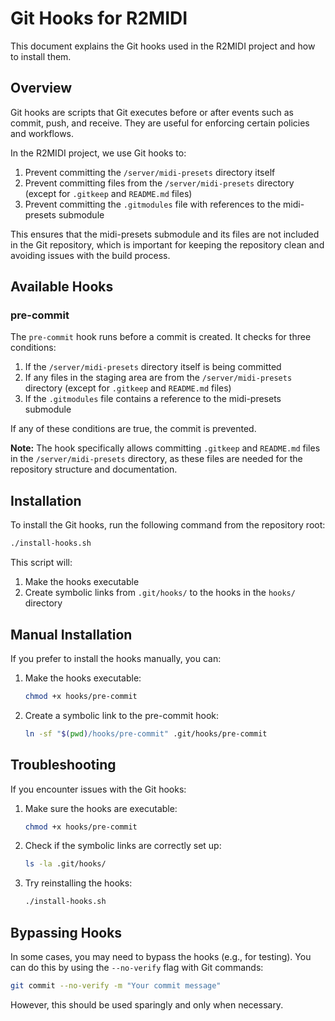 # Git Hooks for R2MIDI

This document explains the Git hooks used in the R2MIDI project and how to install them.

## Overview

Git hooks are scripts that Git executes before or after events such as commit, push, and receive. They are useful for enforcing certain policies and workflows.

In the R2MIDI project, we use Git hooks to:

1. Prevent committing the `/server/midi-presets` directory itself
2. Prevent committing files from the `/server/midi-presets` directory (except for `.gitkeep` and `README.md` files)
3. Prevent committing the `.gitmodules` file with references to the midi-presets submodule

This ensures that the midi-presets submodule and its files are not included in the Git repository, which is important for keeping the repository clean and avoiding issues with the build process.

## Available Hooks

### pre-commit

The `pre-commit` hook runs before a commit is created. It checks for three conditions:

1. If the `/server/midi-presets` directory itself is being committed
2. If any files in the staging area are from the `/server/midi-presets` directory (except for `.gitkeep` and `README.md` files)
3. If the `.gitmodules` file contains a reference to the midi-presets submodule

If any of these conditions are true, the commit is prevented.

**Note:** The hook specifically allows committing `.gitkeep` and `README.md` files in the `/server/midi-presets` directory, as these files are needed for the repository structure and documentation.

## Installation

To install the Git hooks, run the following command from the repository root:

```bash
./install-hooks.sh
```

This script will:

1. Make the hooks executable
2. Create symbolic links from `.git/hooks/` to the hooks in the `hooks/` directory

## Manual Installation

If you prefer to install the hooks manually, you can:

1. Make the hooks executable:
   ```bash
   chmod +x hooks/pre-commit
   ```

2. Create a symbolic link to the pre-commit hook:
   ```bash
   ln -sf "$(pwd)/hooks/pre-commit" .git/hooks/pre-commit
   ```

## Troubleshooting

If you encounter issues with the Git hooks:

1. Make sure the hooks are executable:
   ```bash
   chmod +x hooks/pre-commit
   ```

2. Check if the symbolic links are correctly set up:
   ```bash
   ls -la .git/hooks/
   ```

3. Try reinstalling the hooks:
   ```bash
   ./install-hooks.sh
   ```

## Bypassing Hooks

In some cases, you may need to bypass the hooks (e.g., for testing). You can do this by using the `--no-verify` flag with Git commands:

```bash
git commit --no-verify -m "Your commit message"
```

However, this should be used sparingly and only when necessary.
